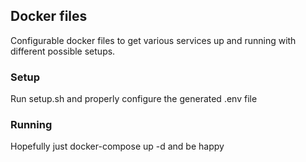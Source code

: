 ## Docker files

Configurable docker files to get various services up and running with different possible setups.

### Setup
Run setup.sh and properly configure the generated .env file

### Running
Hopefully just docker-compose up -d and be happy
